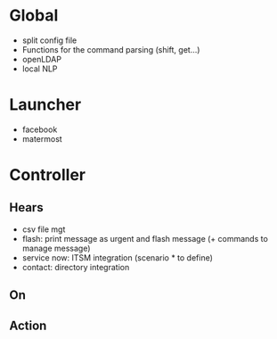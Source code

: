 # Global
- split config file 
- Functions for the command parsing (shift, get...)
- openLDAP
- local NLP

# Launcher
- facebook
- matermost

# Controller
## Hears
- csv file mgt
- flash: print message as urgent and flash message (+ commands to
manage message)
- service now: ITSM integration (scenario * to define)
- contact: directory integration

## On

## Action
